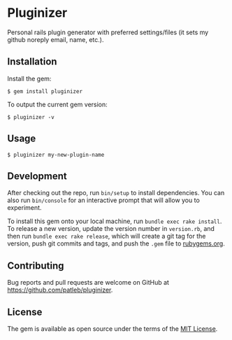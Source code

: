 # Pluginizer

Personal rails plugin generator with preferred settings/files (it sets my github noreply email, name, etc.).

## Installation

Install the gem:

    $ gem install pluginizer

To output the current gem version:

    $ pluginizer -v

## Usage

    $ pluginizer my-new-plugin-name

## Development

After checking out the repo, run `bin/setup` to install dependencies. You can also run `bin/console` for an interactive prompt that will allow you to experiment.

To install this gem onto your local machine, run `bundle exec rake install`. To release a new version, update the version number in `version.rb`, and then run `bundle exec rake release`, which will create a git tag for the version, push git commits and tags, and push the `.gem` file to [rubygems.org](https://rubygems.org).

## Contributing

Bug reports and pull requests are welcome on GitHub at https://github.com/patleb/pluginizer.

## License

The gem is available as open source under the terms of the [MIT License](http://opensource.org/licenses/MIT).
